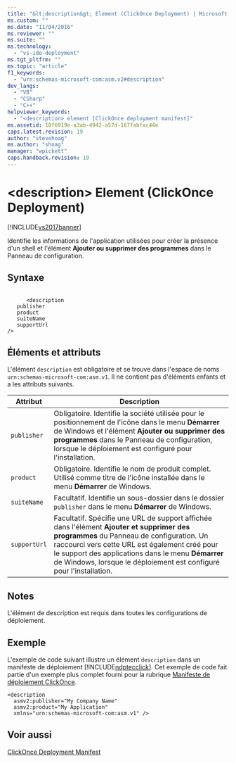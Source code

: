 ```yaml
---
title: "&lt;description&gt; Element (ClickOnce Deployment) | Microsoft Docs"
ms.custom: ""
ms.date: "11/04/2016"
ms.reviewer: ""
ms.suite: ""
ms.technology: 
  - "vs-ide-deployment"
ms.tgt_pltfrm: ""
ms.topic: "article"
f1_keywords: 
  - "urn:schemas-microsoft-com:asm.v2#description"
dev_langs: 
  - "VB"
  - "CSharp"
  - "C++"
helpviewer_keywords: 
  - "<description> element [ClickOnce deployment manifest]"
ms.assetid: 18f6919e-a3ab-4942-a57d-167fabfac44e
caps.latest.revision: 19
author: "stevehoag"
ms.author: "shoag"
manager: "wpickett"
caps.handback.revision: 19
---
```

# &lt;description&gt; Element (ClickOnce Deployment)
[!INCLUDE[vs2017banner](../code-quality/includes/vs2017banner.md)]

Identifie les informations de l'application utilisées pour créer la présence d'un shell et l'élément **Ajouter ou supprimer des programmes** dans le Panneau de configuration.  
  
## Syntaxe  
  
```  
  
      <description   
   publisher   
   product  
   suiteName  
   supportUrl  
/>  
```  
  
## Éléments et attributs  
 L'élément `description` est obligatoire et se trouve dans l'espace de noms `urn:schemas-microsoft-com:asm.v1`.  Il ne contient pas d'éléments enfants et a les attributs suivants.  
  
|Attribut|Description|  
|--------------|-----------------|  
|`publisher`|Obligatoire.  Identifie la société utilisée pour le positionnement de l'icône dans le menu **Démarrer** de Windows et l'élément **Ajouter ou supprimer des programmes** dans le Panneau de configuration, lorsque le déploiement est configuré pour l'installation.|  
|`product`|Obligatoire.  Identifie le nom de produit complet.  Utilisé comme titre de l'icône installée dans le menu **Démarrer** de Windows.|  
|`suiteName`|Facultatif.  Identifie un sous\-dossier dans le dossier `publisher` dans le menu **Démarrer** de Windows.|  
|`supportUrl`|Facultatif.  Spécifie une URL de support affichée dans l'élément **Ajouter et supprimer des programmes** du Panneau de configuration.  Un raccourci vers cette URL est également créé pour le support des applications dans le menu **Démarrer** de Windows, lorsque le déploiement est configuré pour l'installation.|  
  
## Notes  
 L'élément de description est requis dans toutes les configurations de déploiement.  
  
## Exemple  
 L'exemple de code suivant illustre un élément `description` dans un manifeste de déploiement [!INCLUDE[ndptecclick](../deployment/includes/ndptecclick_md.md)].  Cet exemple de code fait partie d'un exemple plus complet fourni pour la rubrique [Manifeste de déploiement ClickOnce](../deployment/clickonce-deployment-manifest.md).  
  
```  
<description   
  asmv2:publisher="My Company Name"  
  asmv2:product="My Application"  
  xmlns="urn:schemas-microsoft-com:asm.v1" />  
```  
  
## Voir aussi  
 [ClickOnce Deployment Manifest](../deployment/clickonce-deployment-manifest.md)
